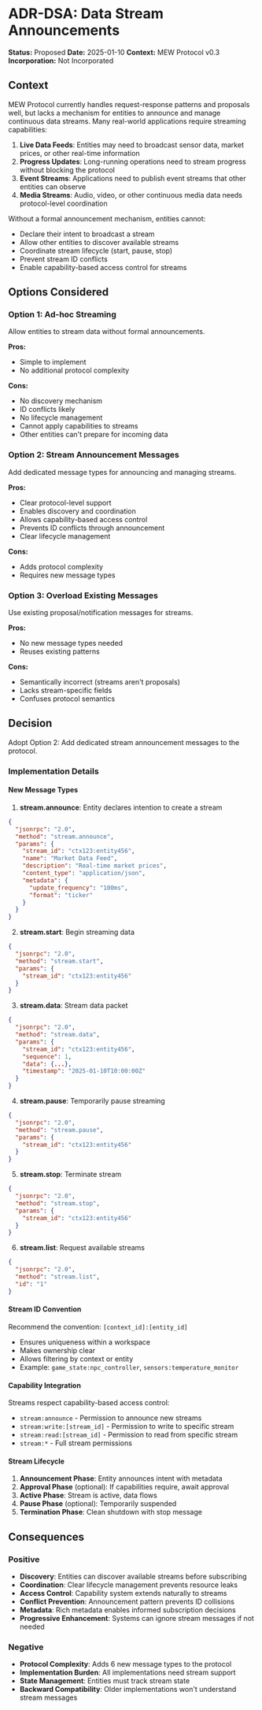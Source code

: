# ADR-DSA: Data Stream Announcements

**Status:** Proposed
**Date:** 2025-01-10
**Context:** MEW Protocol v0.3
**Incorporation:** Not Incorporated

## Context

MEW Protocol currently handles request-response patterns and proposals well, but lacks a mechanism for entities to announce and manage continuous data streams. Many real-world applications require streaming capabilities:

1. **Live Data Feeds**: Entities may need to broadcast sensor data, market prices, or other real-time information
2. **Progress Updates**: Long-running operations need to stream progress without blocking the protocol
3. **Event Streams**: Applications need to publish event streams that other entities can observe
4. **Media Streams**: Audio, video, or other continuous media data needs protocol-level coordination

Without a formal announcement mechanism, entities cannot:
- Declare their intent to broadcast a stream
- Allow other entities to discover available streams
- Coordinate stream lifecycle (start, pause, stop)
- Prevent stream ID conflicts
- Enable capability-based access control for streams

## Options Considered

### Option 1: Ad-hoc Streaming
Allow entities to stream data without formal announcements.

**Pros:**
- Simple to implement
- No additional protocol complexity

**Cons:**
- No discovery mechanism
- ID conflicts likely
- No lifecycle management
- Cannot apply capabilities to streams
- Other entities can't prepare for incoming data

### Option 2: Stream Announcement Messages
Add dedicated message types for announcing and managing streams.

**Pros:**
- Clear protocol-level support
- Enables discovery and coordination
- Allows capability-based access control
- Prevents ID conflicts through announcement
- Clear lifecycle management

**Cons:**
- Adds protocol complexity
- Requires new message types

### Option 3: Overload Existing Messages
Use existing proposal/notification messages for streams.

**Pros:**
- No new message types needed
- Reuses existing patterns

**Cons:**
- Semantically incorrect (streams aren't proposals)
- Lacks stream-specific fields
- Confuses protocol semantics

## Decision

Adopt Option 2: Add dedicated stream announcement messages to the protocol.

### Implementation Details

#### New Message Types

1. **stream.announce**: Entity declares intention to create a stream
```json
{
  "jsonrpc": "2.0",
  "method": "stream.announce",
  "params": {
    "stream_id": "ctx123:entity456",
    "name": "Market Data Feed",
    "description": "Real-time market prices",
    "content_type": "application/json",
    "metadata": {
      "update_frequency": "100ms",
      "format": "ticker"
    }
  }
}
```

2. **stream.start**: Begin streaming data
```json
{
  "jsonrpc": "2.0",
  "method": "stream.start",
  "params": {
    "stream_id": "ctx123:entity456"
  }
}
```

3. **stream.data**: Stream data packet
```json
{
  "jsonrpc": "2.0",
  "method": "stream.data",
  "params": {
    "stream_id": "ctx123:entity456",
    "sequence": 1,
    "data": {...},
    "timestamp": "2025-01-10T10:00:00Z"
  }
}
```

4. **stream.pause**: Temporarily pause streaming
```json
{
  "jsonrpc": "2.0",
  "method": "stream.pause",
  "params": {
    "stream_id": "ctx123:entity456"
  }
}
```

5. **stream.stop**: Terminate stream
```json
{
  "jsonrpc": "2.0",
  "method": "stream.stop",
  "params": {
    "stream_id": "ctx123:entity456"
  }
}
```

6. **stream.list**: Request available streams
```json
{
  "jsonrpc": "2.0",
  "method": "stream.list",
  "id": "1"
}
```

#### Stream ID Convention

Recommend the convention: `[context_id]:[entity_id]`
- Ensures uniqueness within a workspace
- Makes ownership clear
- Allows filtering by context or entity
- Example: `game_state:npc_controller`, `sensors:temperature_monitor`

#### Capability Integration

Streams respect capability-based access control:
- `stream:announce` - Permission to announce new streams
- `stream:write:[stream_id]` - Permission to write to specific stream
- `stream:read:[stream_id]` - Permission to read from specific stream
- `stream:*` - Full stream permissions

#### Stream Lifecycle

1. **Announcement Phase**: Entity announces intent with metadata
2. **Approval Phase** (optional): If capabilities require, await approval
3. **Active Phase**: Stream is active, data flows
4. **Pause Phase** (optional): Temporarily suspended
5. **Termination Phase**: Clean shutdown with stop message

## Consequences

### Positive
- **Discovery**: Entities can discover available streams before subscribing
- **Coordination**: Clear lifecycle management prevents resource leaks
- **Access Control**: Capability system extends naturally to streams
- **Conflict Prevention**: Announcement pattern prevents ID collisions
- **Metadata**: Rich metadata enables informed subscription decisions
- **Progressive Enhancement**: Systems can ignore stream messages if not needed

### Negative
- **Protocol Complexity**: Adds 6 new message types to the protocol
- **Implementation Burden**: All implementations need stream support
- **State Management**: Entities must track stream state
- **Backward Compatibility**: Older implementations won't understand stream messages